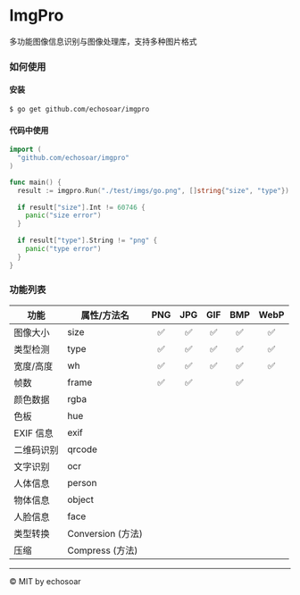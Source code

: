 # ImgPro
多功能图像信息识别与图像处理库，支持多种图片格式

### 如何使用
#### 安装
```shell
$ go get github.com/echosoar/imgpro
```
#### 代码中使用
```go
import (
  "github.com/echosoar/imgpro"
)

func main() {
  result := imgpro.Run("./test/imgs/go.png", []string{"size", "type"})
  
  if result["size"].Int != 60746 {
    panic("size error")
  }
  
  if result["type"].String != "png" {
    panic("type error")
  }
}
```

### 功能列表

| 功能 | 属性/方法名 | PNG | JPG | GIF | BMP | WebP | 
| --- | --- | :---: | :---: | :---: | :---: | :---: |
| 图像大小 | size | ✅ | ✅ | ✅ | ✅ | ✅ |
| 类型检测 | type | ✅ | ✅ | ✅ | ✅ | ✅ |
| 宽度/高度| wh | ✅ | ✅ | ✅ | ✅ | ✅ |
| 帧数 | frame | ✅ | ✅ |  | ✅ | |
| 颜色数据 | rgba |
| 色板 | hue | 
| EXIF 信息 | exif |
| 二维码识别 | qrcode |
| 文字识别 | ocr |
| 人体信息 | person |
| 物体信息 | object |
| 人脸信息 | face |
| 类型转换 | Conversion (方法) |
| 压缩 | Compress (方法) |

---

© MIT by echosoar
